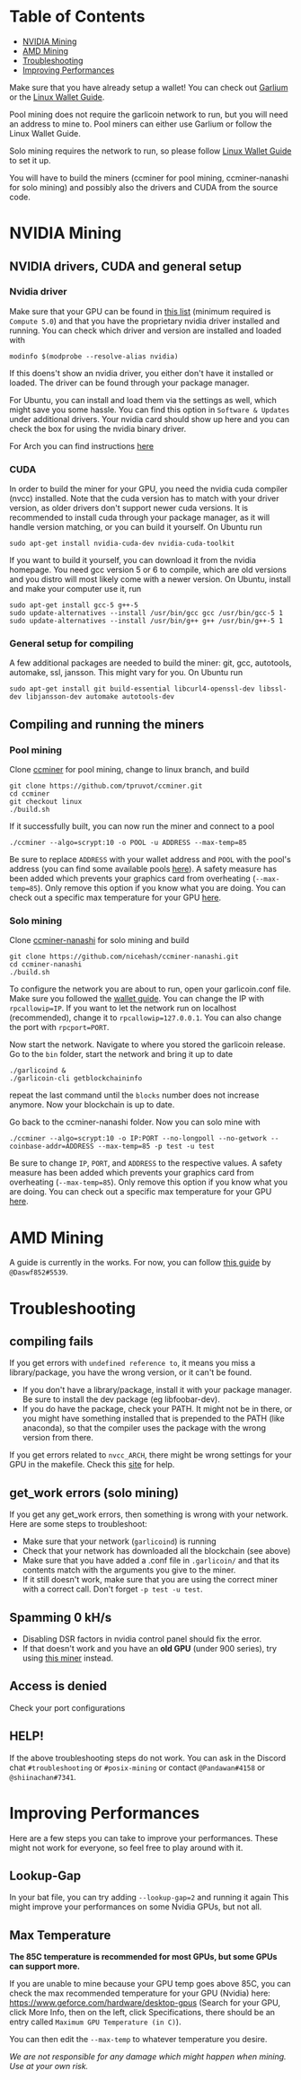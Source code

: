 
# Table of Contents
- [NVIDIA Mining](#nvidia-mining)
- [AMD Mining](#amd-mining)
- [Troubleshooting](#troubleshooting)
- [Improving Performances](#improving-performances)

Make sure that you have already setup a wallet! You can check out [Garlium](https://xske.github.io/garlium/) or the [Linux Wallet Guide](wallet-nix.html).  

Pool mining does not require the garlicoin network to run, but you will need an address to mine to. Pool miners can either use Garlium or follow the Linux Wallet Guide.

Solo mining requires the network to run, so please follow [Linux Wallet Guide](wallet-nix.html) to set it up.

You will have to build the miners (ccminer for pool mining, ccminer-nanashi for solo mining) and possibly also the drivers and CUDA from the source code.

# NVIDIA Mining

## NVIDIA drivers, CUDA and general setup

### Nvidia driver
Make sure that your GPU can be found in [this list](https://developer.nvidia.com/cuda-gpus) (minimum required is `Compute 5.0`) and that you have the proprietary nvidia driver installed and running. 
You can check which driver and version are installed and loaded with  
```
modinfo $(modprobe --resolve-alias nvidia)
```
If this doens't show an nvidia driver, you either don't have it installed or loaded. The driver can be found through your package manager. 

For Ubuntu, you can install and load them via the settings as well, which might save you some hassle. You can find this option in ```Software & Updates ``` under additional drivers.
Your nvidia card should show up here and you can check the box for using the nvidia binary driver. 

For Arch you can find instructions [here](https://wiki.archlinux.org/index.php/NVIDIA)

### CUDA
In order to build the miner for your GPU, you need the nvidia cuda compiler (nvcc) installed. Note that the cuda version has to match with your driver version, as older drivers don't support newer cuda versions.
It is recommended to install cuda through your package manager, as it will handle version matching, or you can build it yourself.
On Ubuntu run
```
sudo apt-get install nvidia-cuda-dev nvidia-cuda-toolkit
```
If you want to build it yourself, you can download it from the nvidia homepage. You need gcc version 5 or 6 to compile, which are old versions and you distro will most likely come with a newer version.
On Ubuntu, install and make your computer use it, run
```
sudo apt-get install gcc-5 g++-5
sudo update-alternatives --install /usr/bin/gcc gcc /usr/bin/gcc-5 1
sudo update-alternatives --install /usr/bin/g++ g++ /usr/bin/g++-5 1
```

### General setup for compiling
A few additional packages are needed to build the miner: git, gcc, autotools, automake, ssl, jansson. This might vary for you.
On Ubuntu run
```
sudo apt-get install git build-essential libcurl4-openssl-dev libssl-dev libjansson-dev automake autotools-dev
```

## Compiling and running the miners

### Pool mining
Clone [ccminer](https://github.com/tpruvot/ccminer) for pool mining, change to linux branch, and build
```
git clone https://github.com/tpruvot/ccminer.git
cd ccminer
git checkout linux
./build.sh
```
If it successfully built, you can now run the miner and connect to a pool
```
./ccminer --algo=scrypt:10 -o POOL -u ADDRESS --max-temp=85
```
Be sure to replace `ADDRESS` with your wallet address and `POOL` with the pool's address (you can find some available pools [here](pool-mining.html#main-net)).
A safety measure has been added which prevents your graphics card from overheating (`--max-temp=85`). 
Only remove this option if you know what you are doing. You can check out a specific max temperature for your GPU [here](#max-temperature). 

### Solo mining
Clone [ccminer-nanashi](https://github.com/nicehash/ccminer-nanashi) for solo mining and build
```
git clone https://github.com/nicehash/ccminer-nanashi.git
cd ccminer-nanashi
./build.sh
```
To configure the network you are about to run, open your garlicoin.conf file. Make sure you followed the [wallet guide](wallet-nix.html). You can change the IP with ```rpcallowip=IP```.
If you want to let the network run on localhost (recommended), change it to ```rpcallowip=127.0.0.1```. You can also change the port with ```rpcport=PORT```.

Now start the network. Navigate to where you stored the garlicoin release. Go to the ``bin`` folder, start the network and bring it up to date
```
./garlicoind &
./garlicoin-cli getblockchaininfo
```
repeat the last command until the ```blocks``` number does not increase anymore. Now your blockchain is up to date. 

Go back to the ccminer-nanashi folder. Now you can solo mine with
```
./ccminer --algo=scrypt:10 -o IP:PORT --no-longpoll --no-getwork --coinbase-addr=ADDRESS --max-temp=85 -p test -u test
```
Be sure to change ``IP``, ``PORT``, and ``ADDRESS`` to the respective values.
A safety measure has been added which prevents your graphics card from overheating (`--max-temp=85`). Only remove this option if you know what you are doing. 
You can check out a specific max temperature for your GPU [here](#max-temperature). 

# AMD Mining
A guide is currently in the works. For now, you can follow [this guide](https://docs.google.com/document/d/1sm9ukRzXaT3fBbYx4hUsZmpQrd-RkNVQ2OD1W6r46ew/edit) by `@Daswf852#5539`.

# Troubleshooting

## compiling fails
If you get errors with `undefined reference to`, it means you miss a library/package, you have the wrong version, or it can't be found.
- If you don't have a library/package, install it with your package manager. Be sure to install the dev package (eg libfoobar-dev). 
- If you do have the package, check your PATH. It might not be in there, or you might have something installed that is prepended to the PATH (like anaconda), 
so that the compiler uses the package with the wrong version from there.

If you get errors related to `nvcc_ARCH`, there might be wrong settings for your GPU in the makefile. Check this [site](https://github.com/tpruvot/ccminer/wiki/nvcc_ARCH-=--gencode=arch=compute_20,code=%22sm_21,compute_20%22) for help.

## get_work errors (solo mining)
If you get any get_work errors, then something is wrong with your network.  
Here are some steps to troubleshoot: 
- Make sure that your network (`garlicoind`) is running
- Check that your network has downloaded all the blockchain (see above) 
- Make sure that you have added a .conf file in ``.garlicoin/`` and that its contents match with the arguments you give to the miner.
- If it still doesn't work, make sure that you are using the correct miner with a correct call. Don't forget `-p test -u test`.

## Spamming 0 kH/s
- Disabling DSR factors in nvidia control panel should fix the error.
- If that doesn't work and you have an **old GPU** (under 900 series), try using [this miner](https://github.com/KBomba/ccminer-KBomba/releases/tag/V1.0.02) instead. 

## Access is denied
Check your port configurations

## HELP!
If the above troubleshooting steps do not work. You can ask in the Discord chat `#troubleshooting` or `#posix-mining` or contact `@Pandawan#4158` or `@shiinachan#7341`. 

# Improving Performances
Here are a few steps you can take to improve your performances. These might not work for everyone, so feel free to play around with it.  

## Lookup-Gap
In your bat file, you can try adding `--lookup-gap=2` and running it again This might improve your performances on some Nvidia GPUs, but not all.

## Max Temperature
**The 85C temperature is recommended for most GPUs, but some GPUs can support more.**

If you are unable to mine because your GPU temp goes above 85C, you can check the max recommended temperature for your GPU (Nvidia) here: https://www.geforce.com/hardware/desktop-gpus
(Search for your GPU, click More Info, then on the left, click Specifications, there should be an entry called `Maximum GPU Temperature (in C)`).  

You can then edit the `--max-temp` to whatever temperature you desire.

*We are not responsible for any damage which might happen when mining. Use at your own risk.*


